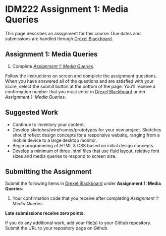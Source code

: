 # IDM222 Assignment 1: Media Queries

This page describes an assignment for this course. Due dates and submissions are handled through [Drexel Blackboard](https://learn.dcollege.net/).

## Assignment 1: Media Queries

1. Complete [_Assignment 1: Media Queries_](https://idm-hw.netlify.com/).

Follow the instructions on screen and complete the assignment questions. When you have answered all of the questions and are satisfied with your score, select the submit button at the bottom of the page. You'll receive a confirmation number that you must enter in [Drexel Blackboard](https://learn.dcollege.net/) under _Assignment 1: Media Queries_.

## Suggested Work

- Continue to inventory your content.
- Develop sketches/wireframes/prototypes for your new project. Sketches should reflect design concepts for a responsive website, ranging from a mobile device to a large desktop monitor.
- Begin programming of HTML & CSS based on initial design concepts.
- Develop a minimum of three .html files that use fluid layout, relative font sizes and media queries to respond to screen size.

## Submitting the Assignment

Submit the following items in [Drexel Blackboard](https://learn.dcollege.net/) under **Assignment 1: Media Queries**:

1. Your confirmation code that you receive after completing _Assignment 1: Media Queries_.

**Late submissions receive zero points.**

If you do any additional work, add your file(s) to your Github repository. Submit the URL to your repository page on Github.
